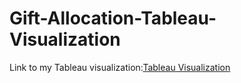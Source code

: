 # Gift-Allocation-Tableau-Visualization
Link to my Tableau visualization:[Tableau Visualization](https://public.tableau.com/app/profile/hirona.masuyama)
